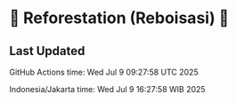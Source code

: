 
# 🌳 Reforestation (Reboisasi) 🌲

## Last Updated

GitHub Actions time: Wed Jul  9 09:27:58 UTC 2025

Indonesia/Jakarta time: Wed Jul  9 16:27:58 WIB 2025
